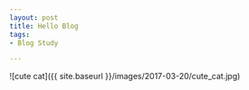 ```yaml
---
layout: post
title: Hello Blog
tags: 
- Blog Study

---
```


![cute cat]({{ site.baseurl }}/images/2017-03-20/cute_cat.jpg)

  
